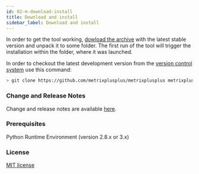 ```yaml
---
id: 02-m-download-install
title: Download and install
sidebar_label: Download and install
---
```


In order to get the tool working, [dowload the archive](https://github.com/metrixplusplus/metrixplusplus/releases) with the latest stable version and unpack it to some folder. The first run of the tool will trigger the installation within the folder, where it was launched.

In order to checkout the latest development version from the [version control system](https://github.com/metrixplusplus/metrixplusplus) use this command:
```sh
> git clone https://github.com/metrixplusplus/metrixplusplus metrixplusplus
```

### Change and Release Notes
Change and release notes are available [here](https://github.com/metrixplusplus/metrixplusplus/blob/master/CHANGELOG.md).

### Prerequisites
Python Runtime Environment (version 2.8.x or 3.x)

### License
[MIT license](https://github.com/metrixplusplus/metrixplusplus/blob/master/LICENSE)